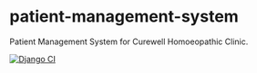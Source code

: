 # patient-management-system
Patient Management System for Curewell Homoeopathic Clinic.

[![Django CI](https://github.com/Curewell-Homeo-Clinic/admin-system/actions/workflows/django.yml/badge.svg?branch=master)](https://github.com/Curewell-Homeo-Clinic/admin-system/actions/workflows/django.yml)
